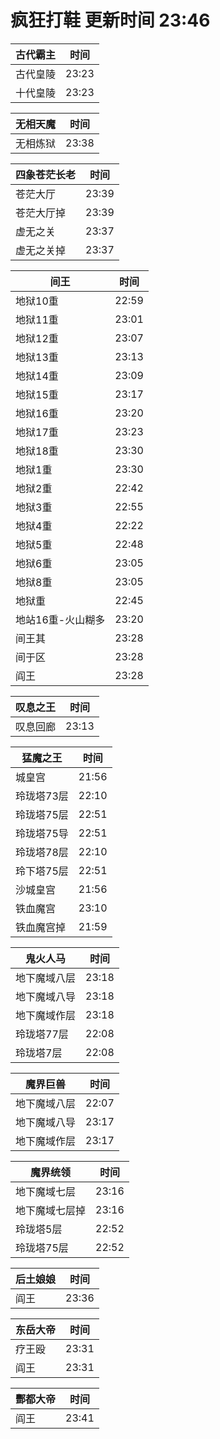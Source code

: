 # 疯狂打鞋 更新时间 23:46

| 古代霸主   | 时间    |
|--------|-------|
| 古代皇陵 | 23:23 |
| 十代皇陵 | 23:23 |

| 无相天魔   | 时间    |
|--------|-------|
| 无相炼狱 | 23:38 |

| 四象苍茫长老   | 时间    |
|--------|-------|
| 苍茫大厅 | 23:39 |
| 苍茫大厅掉 | 23:39 |
| 虚无之关 | 23:37 |
| 虚无之关掉 | 23:37 |

| 间王   | 时间    |
|--------|-------|
| 地狱10重 | 22:59 |
| 地狱11重 | 23:01 |
| 地狱12重 | 23:07 |
| 地狱13重 | 23:13 |
| 地狱14重 | 23:09 |
| 地狱15重 | 23:17 |
| 地狱16重 | 23:20 |
| 地狱17重 | 23:23 |
| 地狱18重 | 23:30 |
| 地狱1重 | 23:30 |
| 地狱2重 | 22:42 |
| 地狱3重 | 22:55 |
| 地狱4重 | 22:22 |
| 地狱5重 | 22:48 |
| 地狱6重 | 23:05 |
| 地狱8重 | 23:05 |
| 地狱重 | 22:45 |
| 地站16重-火山糊多 | 23:20 |
| 间王其 | 23:28 |
| 间于区 | 23:28 |
| 阎王 | 23:28 |

| 叹息之王   | 时间    |
|--------|-------|
| 叹息回廊 | 23:13 |

| 猛魔之王   | 时间    |
|--------|-------|
| 城皇宫 | 21:56 |
| 玲珑塔73层 | 22:10 |
| 玲珑塔75层 | 22:51 |
| 玲珑塔75导 | 22:51 |
| 玲珑塔78层 | 22:10 |
| 玲下塔75层 | 22:51 |
| 沙城皇宫 | 21:56 |
| 铁血魔宫 | 23:10 |
| 铁血魔宫掉 | 21:59 |

| 鬼火人马   | 时间    |
|--------|-------|
| 地下魔域八层 | 23:18 |
| 地下魔域八导 | 23:18 |
| 地下魔域作层 | 23:18 |
| 玲珑塔77层 | 22:08 |
| 玲珑塔7层 | 22:08 |

| 魔界巨兽   | 时间    |
|--------|-------|
| 地下魔域八层 | 22:07 |
| 地下魔域八导 | 23:17 |
| 地下魔域作层 | 23:17 |

| 魔界统领   | 时间    |
|--------|-------|
| 地下魔域七层 | 23:16 |
| 地下魔域七层掉 | 23:16 |
| 玲珑塔5层 | 22:52 |
| 玲珑塔75层 | 22:52 |

| 后土娘娘   | 时间    |
|--------|-------|
| 阎王 | 23:36 |

| 东岳大帝   | 时间    |
|--------|-------|
| 疗王殴 | 23:31 |
| 阎王 | 23:31 |

| 酆都大帝   | 时间    |
|--------|-------|
| 阎王 | 23:41 |
